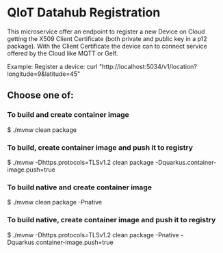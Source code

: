 # QIoT Datahub Registration

This microservice offer an endpoint to register a new Device on Cloud getting the X509 Client Certificate (both private and public key in a p12 package).
With the Client Certificate the device can to connect service offered by the Cloud like MQTT or Gelf. 

Example: 
  Register a device: curl "http://localhost:5034/v1/location?longitude=9&latitude=45"


## Choose one of:

### To build and create container image

$ ./mvnw clean package

### To build, create container image and push it to registry

$ ./mvnw -Dhttps.protocols=TLSv1.2 clean package -Dquarkus.container-image.push=true

### To build native and create container image

$ ./mvnw clean package -Pnative

### To build native, create container image and push it to registry

$ ./mvnw -Dhttps.protocols=TLSv1.2 clean package -Pnative -Dquarkus.container-image.push=true
